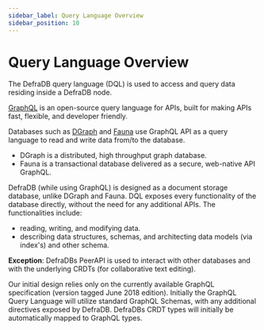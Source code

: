 ```yaml
---
sidebar_label: Query Language Overview
sidebar_position: 10
---
```

# Query Language Overview

The DefraDB query language (DQL) is used to access and query data residing inside a DefraDB node.

[GraphQL](https://graphql.org) is an open-source query language for APIs, built for making APIs fast, flexible, and developer friendly.

Databases such as [DGraph](https://dgraph.io/) and [Fauna](https://fauna.com) use GraphQL API as a query language to read and write data from/to the database. 
- DGraph is a distributed, high throughput graph database. 
- Fauna is a transactional database delivered as a secure, web-native API GraphQL.

DefraDB (while using GraphQL) is designed as a document storage database, unlike DGraph and Fauna. DQL exposes every functionality of the database directly, without the need for any additional APIs. The functionalities include:
- reading, writing, and modifying data.
- describing data structures, schemas, and architecting data models (via index's) and other schema.
  
**Exception**: DefraDBs PeerAPI is used to interact with other databases and with the underlying CRDTs (for collaborative text editing).

Our initial design relies only on the currently available GraphQL specification (version tagged June 2018 edition). Initially the GraphQL Query Language will utilize standard GraphQL Schemas, with any additional directives exposed by DefraDB. DefraDBs CRDT types will initially be automatically mapped to GraphQL types.